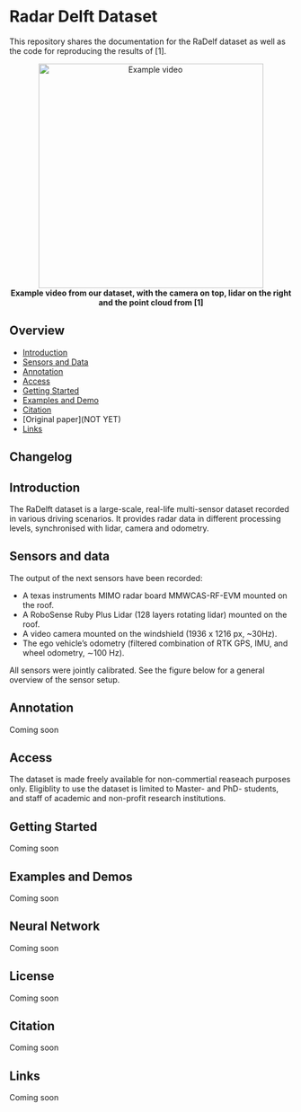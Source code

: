 # Radar Delft Dataset

This repository shares the documentation for the RaDelf dataset as well as the code for reproducing the results of [1].

<div align="center">
<p float="center">
<img src="docs/figures/exampleVideo.gif" alt="Example video" width="400"/>
<br />
<b>Example video from our dataset, with the camera on top, lidar on the right and the point cloud from [1]</b>
</p>
</div>

## Overview
- [Introduction](#introduction)
- [Sensors and Data](#sensors-and-data)
- [Annotation](#annotation)
- [Access](#access)
- [Getting Started](#getting-started)
- [Examples and Demo](#examples-and-demos)
- [Citation](#citation)
- [Original paper](NOT YET)
- [Links](#links)


## Changelog

## Introduction

The RaDelft dataset is a large-scale, real-life multi-sensor dataset recorded in various driving scenarios. It provides radar data in different processing levels, synchronised with lidar, camera and odometry.

## Sensors and data
The output of the next sensors have been recorded:

- A texas instruments MIMO radar board MMWCAS-RF-EVM mounted on the roof.
- A RoboSense Ruby Plus Lidar (128 layers rotating lidar) mounted on the roof.
- A video camera mounted on the windshield (1936 x 1216 px, ~30Hz).
- The ego vehicle’s odometry (filtered combination of RTK GPS, IMU, and wheel odometry, ∼100 Hz).

All sensors were jointly calibrated. See the figure below for a general overview of the sensor setup.

## Annotation
Coming soon

## Access
The dataset is made freely available for non-commertial reaseach purposes only. Eligiblity to use the dataset is limited to Master- and PhD- students, and staff of academic and non-profit research institutions.

## Getting Started
Coming soon
## Examples and Demos
Coming soon
## Neural Network
Coming soon
## License
Coming soon
## Citation
Coming soon
## Links
Coming soon
